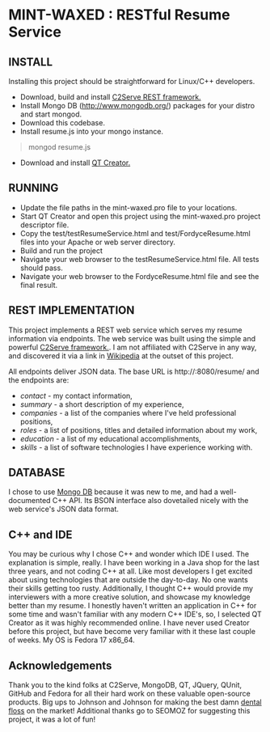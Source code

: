 MINT-WAXED : RESTful Resume Service
===================================

INSTALL
-------

Installing this project should be straightforward for Linux/C++ developers.
- Download, build and install [C2Serve REST framework.](http://www.c2serve.eu/c2s-htdocs/overview.html)
- Install Mongo DB (http://www.mongodb.org/) packages for your distro and start mongod.
- Download this codebase.
- Install resume.js into your mongo instance.
> mongod resume.js
- Download and install [QT Creator.](http://qt.digia.com/product/developer-tools/)


RUNNING
-------

- Update the file paths in the mint-waxed.pro file to your locations.
- Start QT Creator and open this project using the mint-waxed.pro project descriptor file.
- Copy the test/testResumeService.html and test/FordyceResume.html files into your Apache or web server directory.
- Build and run the project
- Navigate your web browser to the testResumeService.html file.  All tests should pass.
- Navigate your web browser to the FordyceResume.html file and see the final result.


REST IMPLEMENTATION
-------------------

This project implements a REST web service which serves my resume information via endpoints.  The web service was built using the simple and powerful [C2Serve framework.](http://www.c2serve.eu/c2s-htdocs/overview.html).
I am not affiliated with C2Serve in any way, and discovered it via a link in [Wikipedia](http://en.wikipedia.org/wiki/List_of_web_service_frameworks) at the outset of this project.

All endpoints deliver JSON data.  The base URL is http://<server>:8080/resume/ and the endpoints are:
- *contact* - my contact information,
- *summary* - a short description of my experience,
- *companies* - a list of the companies where I've held professional positions,
- *roles* - a list of positions, titles and detailed information about my work,
- *education* - a list of my educational accomplishments,
- *skills* - a list of software technologies I have experience working with.


DATABASE
--------

I chose to use [Mongo DB](http://www.mongodb.org/) because it was new to me, and had a well-documented C++ API.  Its BSON interface also dovetailed nicely with the web service's JSON data format.


C++ and IDE
-----------

You may be curious why I chose C++ and wonder which IDE I used.  The explanation is simple, really.  I have been working in a Java shop for the last three years, and not coding C++ at all.  Like most developers I
get excited about using technologies that are outside the day-to-day. No one wants their skills getting too rusty.  Additionally, I thought C++ would provide my interviewers
with a more creative solution, and showcase my knowledge better than my resume.  I honestly haven't written an application in C++ for some time and wasn't familiar with
any modern C++ IDE's, so, I selected QT Creator as it was highly recommended online.  I have never used Creator before this project, but have become very familiar with it these last couple of weeks.  My OS is Fedora 17 x86_64.


Acknowledgements
----------------

Thank you to the kind folks at C2Serve, MongoDB, QT, JQuery, QUnit, GitHub and Fedora for all their hard work on these valuable open-source products.
Big ups to Johnson and Johnson for making the best damn [dental floss](http://www.amazon.com/dp/B001E96PA0/) on the market!
Additional thanks go to SEOMOZ for suggesting this project, it was a lot of fun!
